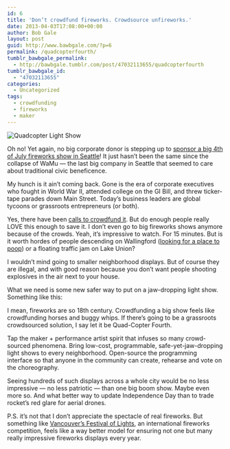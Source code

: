 ```yaml
---
id: 6
title: 'Don’t crowdfund fireworks. Crowdsource unfireworks.'
date: 2013-04-03T17:08:00+00:00
author: Bob Gale
layout: post
guid: http://www.bawbgale.com/?p=6
permalink: /quadcopterfourth/
tumblr_bawbgale_permalink:
  - http://bawbgale.tumblr.com/post/47032113655/quadcopterfourth
tumblr_bawbgale_id:
  - "47032113655"
categories:
  - Uncategorized
tags:
  - crowdfunding
  - fireworks
  - maker
---
```

![Quadcopter Light Show](http://www.geekologie.com/2012/06/26/synchronized-quadrocopter-lightshow.jpg)

Oh no! Yet again, no big corporate donor is stepping up to [sponsor a big 4th of July fireworks show in Seattle](http://seattletimes.com/html/localnews/2020694660_nofireworksxml.html)! It just hasn’t been the same since the collapse of WaMu — the last big company in Seattle that seemed to care about traditional civic beneficence.

My hunch is it ain’t coming back. Gone is the era of corporate executives who fought in World War II, attended college on the GI Bill, and threw ticker-tape parades down Main Street. Today’s business leaders are global tycoons or grassroots entrepreneurs (or both).

Yes, there have been [calls to crowdfund it](http://www.geekwire.com/2013/crowdfund-seattles-fourth-july-fireworks/). But do enough people really LOVE this enough to save it. I don’t even go to big fireworks shows anymore because of the crowds. Yeah, it’s impressive to watch. For 15 minutes. But is it worth hordes of people descending on Wallingford ([looking for a place to poop](http://www.seattlepi.com/local/article/Big-crowds-could-bring-chaos-to-Gas-Works-July-4-1304358.php)) or a floating traffic jam on Lake Union?

I wouldn’t mind going to smaller neighborhood displays. But of course they are illegal, and with good reason because you don’t want people shooting explosives in the air next to your house.

What we need is some new safer way to put on a jaw-dropping light show. Something like this:



I mean, fireworks are so 18th century. Crowdfunding a big show feels like crowdfunding horses and buggy whips. If there’s going to be a grassroots crowdsourced solution, I say let it be Quad-Copter Fourth.

Tap the maker + performance artist spirit that infuses so many crowd-sourced phenomena. Bring low-cost, programmable, safe-yet-jaw-dropping light shows to every neighborhood. Open-source the programming interface so that anyone in the community can create, rehearse and vote on the choreography.

Seeing hundreds of such displays across a whole city would be no less impressive — no less patriotic — than one big boom show. Maybe even more so. And what better way to update Independence Day than to trade rocket’s red glare for aerial drones.

P.S. it’s not that I don’t appreciate the spectacle of real fireworks. But something like [Vancouver’s Festival of Lights](http://hondacelebrationoflight.com/), an international fireworks competition, feels like a way better model for ensuring not one but many really impressive fireworks displays every year.
